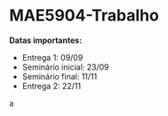 # MAE5904-Trabalho

**Datas importantes:**

- Entrega 1: 09/09
- Seminário inicial: 23/09
- Seminário final: 11/11
- Entrega 2: 22/11

a
